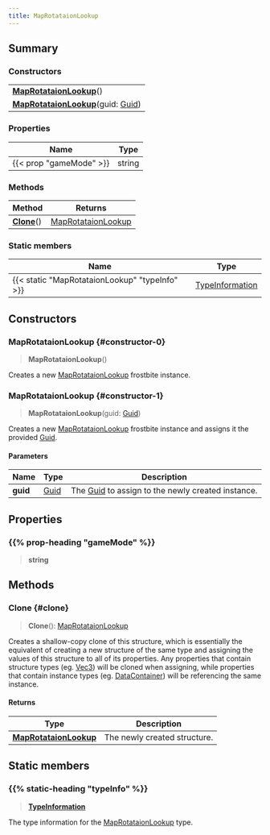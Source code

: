 ```yaml
---
title: MapRotataionLookup
---
```


## Summary

### Constructors

|  |
| --- |
| **[MapRotataionLookup](#constructor-0)**() |
| **[MapRotataionLookup](#constructor-1)**(guid: [Guid](/vext/ref/shared/type/guid)) |

### Properties

| Name | Type |
| ---- | ---- |
| {{< prop "gameMode" >}} | string |

### Methods

| Method | Returns |
| ------ | ------- |
| **[Clone](#clone)**() | [MapRotataionLookup](/vext/ref/fb/maprotataionlookup) |

### Static members

| Name | Type |
| ---- | ---- |
| {{< static "MapRotataionLookup" "typeInfo" >}} | [TypeInformation](/vext/ref/shared/type/typeinformation) |

## Constructors

### MapRotataionLookup {#constructor-0}

> **MapRotataionLookup**()

Creates a new [MapRotataionLookup](/vext/ref/fb/maprotataionlookup) frostbite instance.

### MapRotataionLookup {#constructor-1}

> **MapRotataionLookup**(guid: [Guid](/vext/ref/shared/type/guid))

Creates a new [MapRotataionLookup](/vext/ref/fb/maprotataionlookup) frostbite instance and assigns it the provided [Guid](/vext/ref/shared/type/guid).

#### Parameters

| Name | Type | Description |
| ---- | ---- | ----------- |
| **guid** | [Guid](/vext/ref/shared/type/guid) | The [Guid](/vext/ref/shared/type/guid) to assign to the newly created instance. |

## Properties

### {{% prop-heading "gameMode" %}}

> **string**

## Methods

### Clone {#clone}

> **Clone**(): [MapRotataionLookup](/vext/ref/fb/maprotataionlookup)

Creates a shallow-copy clone of this structure, which is essentially the equivalent of creating a new structure of the same type and assigning the values of this structure to all of its properties. Any properties that contain structure types (eg. [Vec3](/vext/ref/shared/type/vec3)) will be cloned when assigning, while properties that contain instance types (eg. [DataContainer](/vext/ref/shared/type/datacontainer)) will be referencing the same instance.

#### Returns

| Type | Description |
| ---- | ----------- |
| **[MapRotataionLookup](/vext/ref/fb/maprotataionlookup)** | The newly created structure. |

## Static members

### {{% static-heading "typeInfo" %}}

> **[TypeInformation](/vext/ref/shared/type/typeinformation)**

The type information for the [MapRotataionLookup](/vext/ref/fb/maprotataionlookup) type.

